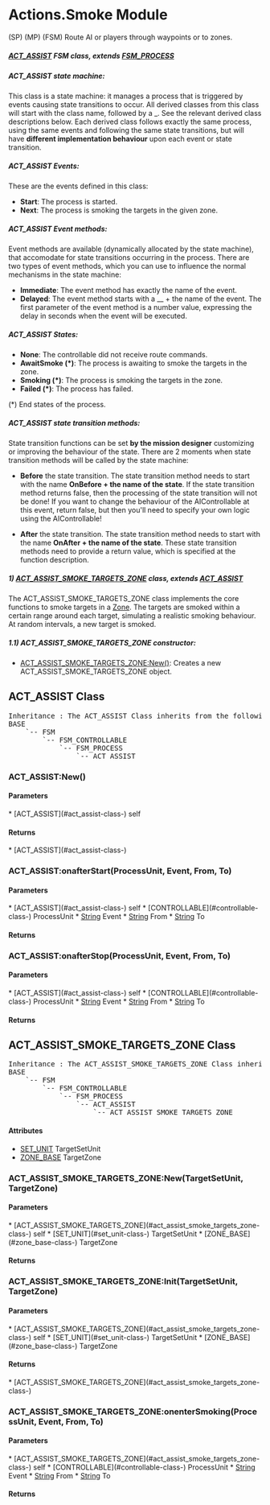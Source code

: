 # Actions.Smoke Module
(SP) (MP) (FSM) Route AI or players through waypoints or to zones.



#####  [ACT_ASSIST](#act_assist-class-) FSM class, extends [FSM_PROCESS](#fsm_process-class-)

#####  ACT_ASSIST state machine:

This class is a state machine: it manages a process that is triggered by events causing state transitions to occur.
All derived classes from this class will start with the class name, followed by a \_. See the relevant derived class descriptions below.
Each derived class follows exactly the same process, using the same events and following the same state transitions,
but will have **different implementation behaviour** upon each event or state transition.

#####  ACT_ASSIST **Events**:

These are the events defined in this class:

* **Start**:  The process is started.
* **Next**: The process is smoking the targets in the given zone.

#####  ACT_ASSIST **Event methods**:

Event methods are available (dynamically allocated by the state machine), that accomodate for state transitions occurring in the process.
There are two types of event methods, which you can use to influence the normal mechanisms in the state machine:

* **Immediate**: The event method has exactly the name of the event.
* **Delayed**: The event method starts with a __ + the name of the event. The first parameter of the event method is a number value, expressing the delay in seconds when the event will be executed.

#####  ACT_ASSIST **States**:

* **None**: The controllable did not receive route commands.
* **AwaitSmoke (*)**: The process is awaiting to smoke the targets in the zone.
* **Smoking (*)**: The process is smoking the targets in the zone.
* **Failed (*)**: The process has failed.

(*) End states of the process.

#####  ACT_ASSIST state transition methods:

State transition functions can be set **by the mission designer** customizing or improving the behaviour of the state.
There are 2 moments when state transition methods will be called by the state machine:

* **Before** the state transition.
The state transition method needs to start with the name **OnBefore + the name of the state**.
If the state transition method returns false, then the processing of the state transition will not be done!
If you want to change the behaviour of the AIControllable at this event, return false,
but then you'll need to specify your own logic using the AIControllable!

* **After** the state transition.
The state transition method needs to start with the name **OnAfter + the name of the state**.
These state transition methods need to provide a return value, which is specified at the function description.



#####  1) [ACT_ASSIST_SMOKE_TARGETS_ZONE](#act_assist_smoke_targets_zone-class-) class, extends [ACT_ASSIST](#act_assist-class-)

The ACT_ASSIST_SMOKE_TARGETS_ZONE class implements the core functions to smoke targets in a [Zone](#zone-module-).
The targets are smoked within a certain range around each target, simulating a realistic smoking behaviour.
At random intervals, a new target is smoked.

#####  1.1) ACT_ASSIST_SMOKE_TARGETS_ZONE constructor:

* [ACT_ASSIST_SMOKE_TARGETS_ZONE:New()](#act_assist_smoke_targets_zone-new-targetsetunit-targetzone): Creates a new ACT_ASSIST_SMOKE_TARGETS_ZONE object.



## ACT_ASSIST Class
<pre>
Inheritance : The ACT_ASSIST Class inherits from the following parents :
BASE
	`-- FSM
		`-- FSM_CONTROLLABLE
			`-- FSM_PROCESS
				`-- ACT_ASSIST
</pre>


### ACT_ASSIST:New()

<h4> Parameters </h4>
* [ACT_ASSIST](#act_assist-class-)
self

<h4> Returns </h4>
* [ACT_ASSIST](#act_assist-class-)



### ACT_ASSIST:onafterStart(ProcessUnit, Event, From, To)

<h4> Parameters </h4>
* [ACT_ASSIST](#act_assist-class-)
self
* [CONTROLLABLE](#controllable-class-) ProcessUnit
* <u>String</u> Event
* <u>String</u> From
* <u>String</u> To

<h4> Returns </h4>

### ACT_ASSIST:onafterStop(ProcessUnit, Event, From, To)

<h4> Parameters </h4>
* [ACT_ASSIST](#act_assist-class-)
self
* [CONTROLLABLE](#controllable-class-) ProcessUnit
* <u>String</u> Event
* <u>String</u> From
* <u>String</u> To

<h4> Returns </h4>

## ACT_ASSIST_SMOKE_TARGETS_ZONE Class
<pre>
Inheritance : The ACT_ASSIST_SMOKE_TARGETS_ZONE Class inherits from the following parents :
BASE
	`-- FSM
		`-- FSM_CONTROLLABLE
			`-- FSM_PROCESS
				`-- ACT_ASSIST
					`-- ACT_ASSIST_SMOKE_TARGETS_ZONE
</pre>

<h4> Attributes </h4>

* [SET_UNIT](#set_unit-class-) TargetSetUnit
* [ZONE_BASE](#zone_base-class-) TargetZone


### ACT_ASSIST_SMOKE_TARGETS_ZONE:New(TargetSetUnit, TargetZone)

<h4> Parameters </h4>
* [ACT_ASSIST_SMOKE_TARGETS_ZONE](#act_assist_smoke_targets_zone-class-)
self
* [SET_UNIT](#set_unit-class-) TargetSetUnit
* [ZONE_BASE](#zone_base-class-) TargetZone

<h4> Returns </h4>

### ACT_ASSIST_SMOKE_TARGETS_ZONE:Init(TargetSetUnit, TargetZone)

<h4> Parameters </h4>
* [ACT_ASSIST_SMOKE_TARGETS_ZONE](#act_assist_smoke_targets_zone-class-)
self
* [SET_UNIT](#set_unit-class-) TargetSetUnit
* [ZONE_BASE](#zone_base-class-) TargetZone

<h4> Returns </h4>
* [ACT_ASSIST_SMOKE_TARGETS_ZONE](#act_assist_smoke_targets_zone-class-)



### ACT_ASSIST_SMOKE_TARGETS_ZONE:onenterSmoking(ProcessUnit, Event, From, To)

<h4> Parameters </h4>
* [ACT_ASSIST_SMOKE_TARGETS_ZONE](#act_assist_smoke_targets_zone-class-)
self
* [CONTROLLABLE](#controllable-class-) ProcessUnit
* <u>String</u> Event
* <u>String</u> From
* <u>String</u> To

<h4> Returns </h4>

